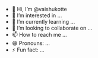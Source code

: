 - 👋 Hi, I’m @vaishukotte
- 👀 I’m interested in ...
- 🌱 I’m currently learning ...
- 💞️ I’m looking to collaborate on ...
- 📫 How to reach me ...
- 😄 Pronouns: ...
- ⚡ Fun fact: ...

<!---
vaishukotte/vaishukotte is a ✨ special ✨ repository because its `README.md` (this file) appears on your GitHub profile.
You can click the Preview link to take a look at your changes.
--->
